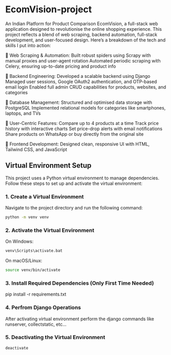 # EcomVision-project
 An Indian Platform for Product Comparison
EcomVision, a full-stack web application designed to revolutionise the online shopping experience. This project reflects a blend of web scraping, backend automation, full-stack development, and user-focused design. Here’s a breakdown of the tech and skills I put into action:

🔹 Web Scraping & Automation:
Built robust spiders using Scrapy with manual proxies and user-agent rotation
Automated periodic scraping with Celery, ensuring up-to-date pricing and product info

🔹 Backend Engineering:
Developed a scalable backend using Django
Managed user sessions, Google OAuth2 authentication, and OTP-based email login
Enabled full admin CRUD capabilities for products, websites, and categories

🔹 Database Management:
Structured and optimised data storage with PostgreSQL
Implemented relational models for categories like smartphones, laptops, and TVs

🔹 User-Centric Features:
Compare up to 4 products at a time
Track price history with interactive charts
Set price-drop alerts with email notifications
Share products on WhatsApp or buy directly from the original site

🔹 Frontend Development:
Designed clean, responsive UI with HTML, Tailwind CSS, and JavaScript

## Virtual Environment Setup
This project uses a Python virtual environment to manage dependencies. Follow these steps to set up and activate the virtual environment:

### 1. Create a Virtual Environment
Navigate to the project directory and run the following command:

```bash
python -m venv venv
```
### 2. Activate the Virtual Environment
On Windows:
```bash
venv\Scripts\activate.bat
```
On macOS/Linux:
```bash
source venv/bin/activate
```

### 3. Install Required Dependencies (Only First Time Needed)
pip install -r requirements.txt

### 4. Perfrom Django Operations

After activating virtual environment perform the django commands like runserver, collectstatic, etc...

### 5. Deactivating the Virtual Environment

```bash
deactivate
```
